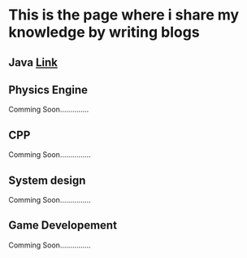 # This is the page where i share my knowledge by writing blogs

## Java [Link](./Java/README.md)

## Physics Engine
Comming Soon..............

## CPP
Comming Soon...............

## System design
Comming Soon...............

## Game Developement
Comming Soon...............

